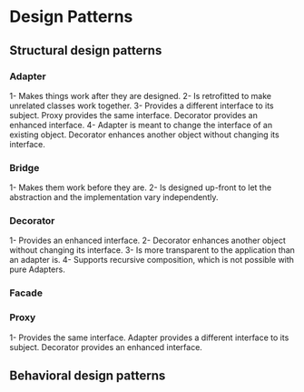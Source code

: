 # Design Patterns

## Structural design patterns

### Adapter
  1- Makes things work after they are designed.
  2- Is retrofitted to make unrelated classes work together.
  3- Provides a different interface to its subject. Proxy provides the same interface. Decorator provides an enhanced interface.
  4- Adapter is meant to change the interface of an existing object. Decorator enhances another object without changing its interface.

### Bridge
  1- Makes them work before they are.
  2- Is designed up-front to let the abstraction and the implementation vary independently.

### Decorator
  1- Provides an enhanced interface.
  2- Decorator enhances another object without changing its interface.
  3- Is more transparent to the application than an adapter is.
  4- Supports recursive composition, which is not possible with pure Adapters.

### Facade


### Proxy
  1- Provides the same interface. Adapter provides a different interface to its subject. Decorator provides an enhanced interface.


## Behavioral design patterns
